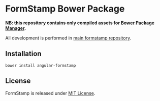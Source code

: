 FormStamp Bower Package
=======================

**NB: this repository contains only compiled assets for [Bower Package
Manager](http://bower.io/).**

All development is performed in
[main formstamp repository](https://github.com/formstamp/formstamp).

Installation
-----------

    bower install angular-formstamp

License
-----------

FormStamp is released under
[MIT License](https://raw.github.com/formstamp/formstamp/master/MIT-LICENSE).


